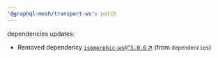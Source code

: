 ```yaml
---
'@graphql-mesh/transport-ws': patch
---
```


dependencies updates: 

- Removed dependency [`isomorphic-ws@^5.0.0` ↗︎](https://www.npmjs.com/package/isomorphic-ws/v/5.0.0) (from `dependencies`)
